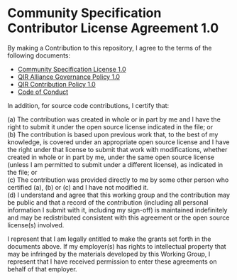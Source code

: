 # Community Specification Contributor License Agreement 1.0

By making a Contribution to this repository, I agree to the terms of the
following documents:

- [Community Specification License
  1.0](https://github.com/qir-alliance/.github/blob/main/Community_Specification_License.md#community-specification-license-10)
- [QIR Alliance Governance Policy
  1.0](https://github.com/qir-alliance/.github/blob/main/Governance.md#qir-alliance-governance-policy-10)
- [QIR Contribution Policy
  1.0](https://github.com/qir-alliance/.github/blob/main/Contributing.md#qir-alliance-contribution-policy-10)
- [Code of
  Conduct](https://github.com/qir-alliance/.github/blob/main/Code_of_Conduct.md#contributor-covenant-code-of-conduct)

In addition, for source code contributions, I certify that:

(a) The contribution was created in whole or in part by me and I have the right
to submit it under the open source license indicated in the file; or <br/>
(b) The contribution is based upon previous work that, to the best  of my
knowledge, is covered under an appropriate open source license and I have the
right under that license to submit that work with modifications, whether created
in whole or in part by me, under the same open source license (unless I am
permitted to submit under a different license), as indicated in the file; or
<br/>
(c) The contribution was provided directly to me by some other person who
certified (a), (b) or (c) and I have not modified it. <br/>
(d) I understand and agree that this working group and the contribution may be
public and that a record of the contribution (including all personal information
I submit with it, including my sign-off) is maintained indefinitely and may be
redistributed consistent with this agreement or the open source license(s)
involved.

I represent that I am legally entitled to make the grants set forth in the
documents above.  If my employer(s) has rights to intellectual property that may
be infringed by the materials developed by this Working Group, I represent that
I have received permission to enter these agreements on behalf of that employer.
